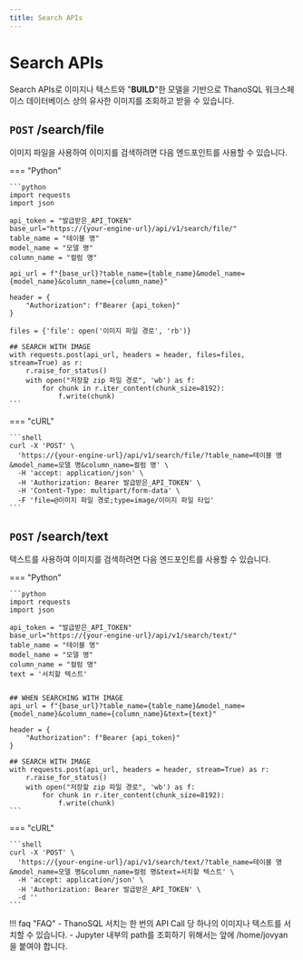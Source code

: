```yaml
---
title: Search APIs
---
```


# **Search APIs**

Search APIs로 이미지나 텍스트와 "__BUILD__"한 모델을 기반으로 ThanoSQL 워크스페이스 데이터베이스 상의 유사한 이미지를 조회하고 받을 수 있습니다. 

## __`POST` /search/file__

이미지 파일을 사용하여 이미지를 검색하려면 다음 엔드포인트를 사용할 수 있습니다.

=== "Python"

    ```python
    import requests
    import json

    api_token = "발급받은_API_TOKEN"
    base_url="https://{your-engine-url}/api/v1/search/file/"
    table_name = "테이블 명"
    model_name = "모델 명"
    column_name = "컬럼 명"

    api_url = f"{base_url}?table_name={table_name}&model_name={model_name}&column_name={column_name}"

    header = {
        "Authorization": f"Bearer {api_token}"
    }

    files = {'file': open('이미지 파일 경로', 'rb')}

    ## SEARCH WITH IMAGE
    with requests.post(api_url, headers = header, files=files, stream=True) as r:
        r.raise_for_status()
        with open("저장할 zip 파일 경로", 'wb') as f:
            for chunk in r.iter_content(chunk_size=8192):
                f.write(chunk)
    ```

=== "cURL"

    ```shell 
    curl -X 'POST' \
      'https://{your-engine-url}/api/v1/search/file/?table_name=테이블 명&model_name=모델 명&column_name=컬럼 명' \
      -H 'accept: application/json' \
      -H 'Authorization: Bearer 발급받은_API_TOKEN' \
      -H 'Content-Type: multipart/form-data' \
      -F 'file=@이미지 파일 경로;type=image/이미지 파일 타입'
    ```

## __`POST` /search/text__

텍스트를 사용하여 이미지를 검색하려면 다음 엔드포인트를 사용할 수 있습니다.

=== "Python"

    ```python
    import requests
    import json

    api_token = "발급받은_API_TOKEN"
    base_url="https://{your-engine-url}/api/v1/search/text/"
    table_name = "테이블 명"
    model_name = "모델 명"
    column_name = "컬럼 명"
    text = '서치할 텍스트'


    ## WHEN SEARCHING WITH IMAGE
    api_url = f"{base_url}?table_name={table_name}&model_name={model_name}&column_name={column_name}&text={text}"

    header = {
        "Authorization": f"Bearer {api_token}"
    }

    ## SEARCH WITH IMAGE
    with requests.post(api_url, headers = header, stream=True) as r:
        r.raise_for_status()
        with open("저장할 zip 파일 경로", 'wb') as f:
            for chunk in r.iter_content(chunk_size=8192):
                f.write(chunk)
    ```

=== "cURL"

    ```shell 
    curl -X 'POST' \
      'https://{your-engine-url}/api/v1/search/text/?table_name=테이블 명&model_name=모델 명&column_name=컬럼 명&text=서치할 텍스트' \
      -H 'accept: application/json' \
      -H 'Authorization: Bearer 발급받은_API_TOKEN' \
      -d ''
    ```

!!! faq "FAQ" 
    - ThanoSQL 서치는 한 번의 API Call 당 하나의 이미지나 텍스트를 서치할 수 있습니다.
    - Jupyter 내부의 path를 조회하기 위해서는 앞에 /home/jovyan 을 붙여야 합니다.